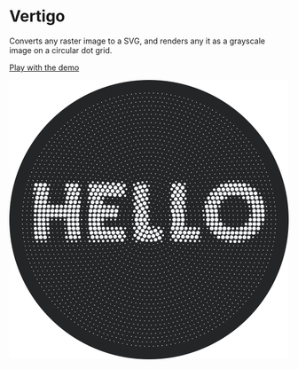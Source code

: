 # Vertigo

Converts any raster image to a SVG,
and renders any it as a grayscale image on
a circular dot grid.

[Play with the demo](https://stanko.github.io/vertigo/)

[![Vertigo demo](vertigo.png)](https://stanko.github.io/vertigo/)
